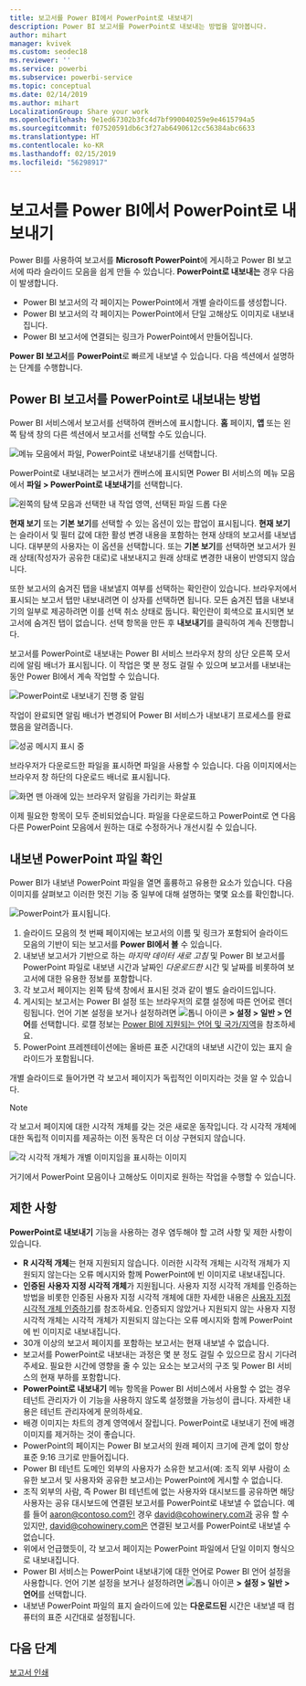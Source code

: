 ```yaml
---
title: 보고서를 Power BI에서 PowerPoint로 내보내기
description: Power BI 보고서를 PowerPoint로 내보내는 방법을 알아봅니다.
author: mihart
manager: kvivek
ms.custom: seodec18
ms.reviewer: ''
ms.service: powerbi
ms.subservice: powerbi-service
ms.topic: conceptual
ms.date: 02/14/2019
ms.author: mihart
LocalizationGroup: Share your work
ms.openlocfilehash: 9e1ed67302b3fc4d7bf990040259e9e4615794a5
ms.sourcegitcommit: f07520591db6c3f27ab6490612cc56384abc6633
ms.translationtype: HT
ms.contentlocale: ko-KR
ms.lasthandoff: 02/15/2019
ms.locfileid: "56298917"
---
```

# <a name="export-reports-from-power-bi-to-powerpoint"></a>보고서를 Power BI에서 PowerPoint로 내보내기
Power BI를 사용하여 보고서를 **Microsoft PowerPoint**에 게시하고 Power BI 보고서에 따라 슬라이드 모음을 쉽게 만들 수 있습니다. **PowerPoint로 내보내는** 경우 다음이 발생합니다.

* Power BI 보고서의 각 페이지는 PowerPoint에서 개별 슬라이드를 생성합니다.
* Power BI 보고서의 각 페이지는 PowerPoint에서 단일 고해상도 이미지로 내보내집니다. <!-- * The filters and slicers settings that you added to the report are preserved. -->
* Power BI 보고서에 연결되는 링크가 PowerPoint에서 만들어집니다. 

**Power BI 보고서**를 **PowerPoint**로 빠르게 내보낼 수 있습니다. 다음 섹션에서 설명하는 단계를 수행합니다.

## <a name="how-to-export-your-power-bi-report-to-powerpoint"></a>Power BI 보고서를 PowerPoint로 내보내는 방법
Power BI 서비스에서 보고서를 선택하여 캔버스에 표시합니다. **홈** 페이지, **앱** 또는 왼쪽 탐색 창의 다른 섹션에서 보고서를 선택할 수도 있습니다.

![메뉴 모음에서 파일, PowerPoint로 내보내기를 선택합니다.](media/end-user-powerpoint/power-bi-publish.png)

PowerPoint로 내보내려는 보고서가 캔버스에 표시되면 Power BI 서비스의 메뉴 모음에서 **파일 > PowerPoint로 내보내기**를 선택합니다.

![왼쪽의 탐색 모음과 선택한 내 작업 영역, 선택된 파일 드롭 다운](media/end-user-powerpoint/powerbi_to_powerpoint_1.png)
   
**현재 보기** 또는 **기본 보기**를 선택할 수 있는 옵션이 있는 팝업이 표시됩니다.  **현재 보기**는 슬라이서 및 필터 값에 대한 활성 변경 내용을 포함하는 현재 상태의 보고서를 내보냅니다.  대부분의 사용자는 이 옵션을 선택합니다.  또는 **기본 보기**를 선택하면 보고서가 원래 상태(작성자가 공유한 대로)로 내보내지고 원래 상태로 변경한 내용이 반영되지 않습니다.
    
또한 보고서의 숨겨진 탭을 내보낼지 여부를 선택하는 확인란이 있습니다.  브라우저에서 표시되는 보고서 탭만 내보내려면 이 상자를 선택하면 됩니다.  모든 숨겨진 탭을 내보내기의 일부로 제공하려면 이를 선택 취소 상태로 둡니다.  확인란이 회색으로 표시되면 보고서에 숨겨진 탭이 없습니다.  선택 항목을 만든 후 **내보내기**를 클릭하여 계속 진행합니다.

보고서를 PowerPoint로 내보내는 Power BI 서비스 브라우저 창의 상단 오른쪽 모서리에 알림 배너가 표시됩니다. 이 작업은 몇 분 정도 걸릴 수 있으며 보고서를 내보내는 동안 Power BI에서 계속 작업할 수 있습니다.

![PowerPoint로 내보내기 진행 중 알림](media/end-user-powerpoint/powerbi_to_powerpoint_2.png)

작업이 완료되면 알림 배너가 변경되어 Power BI 서비스가 내보내기 프로세스를 완료했음을 알려줍니다.

![성공 메시지 표시 중](media/end-user-powerpoint/powerbi_to_powerpoint_3.png)

브라우저가 다운로드한 파일을 표시하면 파일을 사용할 수 있습니다. 다음 이미지에서는 브라우저 창 하단의 다운로드 배너로 표시됩니다.

![화면 맨 아래에 있는 브라우저 알림을 가리키는 화살표](media/end-user-powerpoint/powerbi_to_powerpoint_4.png)

이제 필요한 항목이 모두 준비되었습니다. 파일을 다운로드하고 PowerPoint로 연 다음 다른 PowerPoint 모음에서 원하는 대로 수정하거나 개선시킬 수 있습니다.

## <a name="checking-out-your-exported-powerpoint-file"></a>내보낸 PowerPoint 파일 확인
Power BI가 내보낸 PowerPoint 파일을 열면 훌륭하고 유용한 요소가 있습니다. 다음 이미지를 살펴보고 이러한 멋진 기능 중 일부에 대해 설명하는 몇몇 요소를 확인합니다.

![PowerPoint가 표시됩니다.](media/end-user-powerpoint/powerbi_to_powerpoint_5.png)

1. 슬라이드 모음의 첫 번째 페이지에는 보고서의 이름 및 링크가 포함되어 슬라이드 모음의 기반이 되는 보고서를 **Power BI에서 볼** 수 있습니다.
2. 내보낸 보고서가 기반으로 하는 *마지막 데이터 새로 고침* 및 Power BI 보고서를 PowerPoint 파일로 내보낸 시간과 날짜인 *다운로드한* 시간 및 날짜를 비롯하여 보고서에 대한 유용한 정보를 포함합니다.
3. 각 보고서 페이지는 왼쪽 탐색 창에서 표시된 것과 같이 별도 슬라이드입니다. 
4. 게시되는 보고서는 Power BI 설정 또는 브라우저의 로캘 설정에 따른 언어로 렌더링됩니다. 언어 기본 설정을 보거나 설정하려면 ![톱니 아이콘](media/end-user-powerpoint/power-bi-settings-icon.png) **> 설정 > 일반 > 언어**를 선택합니다. 로캘 정보는 [Power BI에 지원되는 언어 및 국가/지역](../supported-languages-countries-regions.md)을 참조하세요.
5. PowerPoint 프레젠테이션에는 올바른 표준 시간대의 내보낸 시간이 있는 표지 슬라이드가 포함됩니다.

개별 슬라이드로 들어가면 각 보고서 페이지가 독립적인 이미지라는 것을 알 수 있습니다.

>[!NOTE]
> 각 보고서 페이지에 대한 시각적 개체를 갖는 것은 새로운 동작입니다. 각 시각적 개체에 대한 독립적 이미지를 제공하는 이전 동작은 더 이상 구현되지 않습니다. 
 

![각 시각적 개체가 개별 이미지임을 표시하는 이미지](media/end-user-powerpoint/powerbi_to_powerpoint_6.png)

거기에서 PowerPoint 모음이나 고해상도 이미지로 원하는 작업을 수행할 수 있습니다.

## <a name="limitations"></a>제한 사항
**PowerPoint로 내보내기** 기능을 사용하는 경우 염두해야 할 고려 사항 및 제한 사항이 있습니다.

* **R 시각적 개체**는 현재 지원되지 않습니다. 이러한 시각적 개체는 시각적 개체가 지원되지 않는다는 오류 메시지와 함께 PowerPoint에 빈 이미지로 내보내집니다.
* **인증된** **사용자 지정 시각적 개체**가 지원됩니다. 사용자 지정 시각적 개체를 인증하는 방법을 비롯한 인증된 사용자 지정 시각적 개체에 대한 자세한 내용은 [사용자 지정 시각적 개체 인증하기](../power-bi-custom-visuals-certified.md)를 참조하세요. 인증되지 않았거나 지원되지 않는 사용자 지정 시각적 개체는 시각적 개체가 지원되지 않는다는 오류 메시지와 함께 PowerPoint에 빈 이미지로 내보내집니다.
* 30개 이상의 보고서 페이지를 포함하는 보고서는 현재 내보낼 수 없습니다.
* 보고서를 PowerPoint로 내보내는 과정은 몇 분 정도 걸릴 수 있으므로 잠시 기다려주세요. 필요한 시간에 영향을 줄 수 있는 요소는 보고서의 구조 및 Power BI 서비스의 현재 부하를 포함합니다.
* **PowerPoint로 내보내기** 메뉴 항목을 Power BI 서비스에서 사용할 수 없는 경우 테넌트 관리자가 이 기능을 사용하지 않도록 설정했을 가능성이 큽니다. 자세한 내용은 테넌트 관리자에게 문의하세요.
* 배경 이미지는 차트의 경계 영역에서 잘립니다. PowerPoint로 내보내기 전에 배경 이미지를 제거하는 것이 좋습니다.
* PowerPoint의 페이지는 Power BI 보고서의 원래 페이지 크기에 관계 없이 항상 표준 9:16 크기로 만들어집니다.
* Power BI 테넌트 도메인 외부의 사용자가 소유한 보고서(예: 조직 외부 사람이 소유한 보고서 및 사용자와 공유한 보고서)는 PowerPoint에 게시할 수 없습니다.
* 조직 외부의 사람, 즉 Power BI 테넌트에 없는 사용자와 대시보드를 공유하면 해당 사용자는 공유 대시보드에 연결된 보고서를 PowerPoint로 내보낼 수 없습니다. 예를 들어 aaron@contoso.com인 경우 david@cohowinery.com과 공유 할 수 있지만, david@cohowinery.com은 연결된 보고서를 PowerPoint로 내보낼 수 없습니다.
* 위에서 언급했듯이, 각 보고서 페이지는 PowerPoint 파일에서 단일 이미지 형식으로 내보내집니다.
* Power BI 서비스는 PowerPoint 내보내기에 대한 언어로 Power BI 언어 설정을 사용합니다. 언어 기본 설정을 보거나 설정하려면 ![톱니 아이콘](media/end-user-powerpoint/power-bi-settings-icon.png) **> 설정 > 일반 > 언어**를 선택합니다.
* 내보낸 PowerPoint 파일의 표지 슬라이드에 있는 **다운로드된** 시간은 내보낼 때 컴퓨터의 표준 시간대로 설정됩니다.

## <a name="next-steps"></a>다음 단계
[보고서 인쇄](end-user-print.md)
